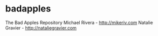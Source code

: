 badapples
=========

The Bad Apples Repository
Michael Rivera - http://mikeriv.com
Natalie Gravier - http://nataliegravier.com

